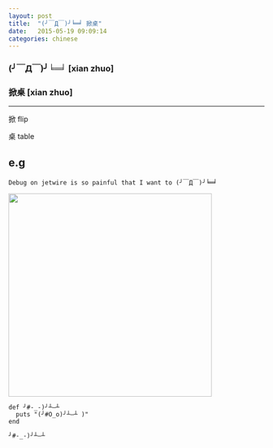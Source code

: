 ```yaml
---
layout: post
title:  "(╯￣Д￣)╯╘═╛ 掀桌"
date:   2015-05-19 09:09:14
categories: chinese
---
```

### (╯￣Д￣)╯╘═╛ [xian zhuo]

### 掀桌 [xian zhuo]
-----------
掀
flip

桌
table

e.g
---
    Debug on jetwire is so painful that I want to (╯￣Д￣)╯╘═╛


<img width='400' src="/wombats-learning/images/xianzhuo.jpeg"/>




    def ╯#-_-)╯┴—┴
      puts "(╯#O_o)╯┴—┴ )"
    end

    ╯#-_-)╯┴—┴
